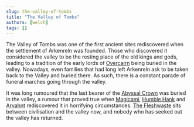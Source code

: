 ```yaml
---
slug: the-valley-of-tombs
title: "The Valley of Tombs"
authors: [welch]
tags: []
---
```


The Valley of Tombs was one of the first ancient sites rediscovered when the settlement of Arkenreln was founded. Those who discovered it considered the valley to be the resting place of the old kings and gods, leading to a tradition of the early lords of [Overcairn](/wikis/the-portal-city-of-overcairn) being buried in the valley. Nowadays, even families that had long left Arkenreln ask to be taken back to the Valley and buried there. As such, there is a constant parade of funeral marches going through the valley.
 
It was long rumoured that the last bearer of the [Abyssal Crown](/wikis/abyssal-crown) was buried in the valley, a rumour that proved true when [Magicami](/characters/magicami), [Humble Hank](/characters/humble-hank) and [Arvahnt](/characters/arvahnt) rediscovered it in horrifying circumstances. [The Fleshwaste](/wikis/the-fleshwaste) sits between civilisation and the valley now, and nobody who has seeked out the valley has returned.